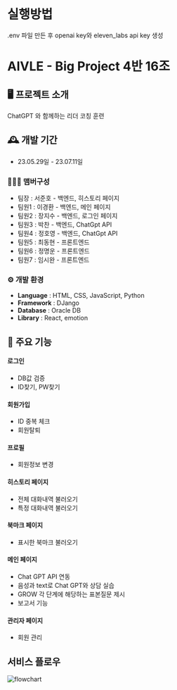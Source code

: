 # 실행방법
.env 파일 만든 후 openai key와 eleven_labs api key 생성

# AIVLE - Big Project 4반 16조

## 🖥️ 프로젝트 소개
ChatGPT 와 함께하는 리더 코칭 훈련
<br>

## 🕰️ 개발 기간
* 23.05.29일 - 23.07.11일

### 🧑‍🤝‍🧑 맴버구성
 - 팀장  : 서준호 - 백엔드, 히스토리 페이지
 - 팀원1 : 이경환 - 백엔드, 메인 페이지
 - 팀원2 : 장지수 - 백엔드, 로그인 페이지
 - 팀원3 : 박찬 - 백엔드, ChatGpt API
 - 팀원4 : 정호영 - 백엔드, ChatGpt API
 - 팀원5 : 최동현 - 프론트엔드
 - 팀원6 : 정명운 - 프론트엔드
 - 팀원7 : 임시완 - 프론트엔드

### ⚙️ 개발 환경
- **Language** : HTML, CSS, JavaScript, Python
- **Framework** : DJango
- **Database** : Oracle DB
- **Library** : React, emotion

## 📌 주요 기능
#### 로그인
- DB값 검증
- ID찾기, PW찾기
#### 회원가입
- ID 중복 체크
- 회원탈퇴
#### 프로필 
- 회원정보 변경

#### 히스토리 페이지
- 전체 대화내역 불러오기
- 특정 대화내역 불러오기

#### 북마크 페이지
- 표시한 북마크 불러오기

#### 메인 페이지 
- Chat GPT API 연동
- 음성과 text로 Chat GPT와 상담 실습
- GROW 각 단계에 해당하는 표본질문 제시
- 보고서 기능

#### 관리자 페이지 
- 회원 관리

## 서비스 플로우
![flowchart](https://github.com/AIVLE-School-Third-Big-Project/AI_4_16/assets/124108656/9d5c9723-8a4a-4432-8380-0ef3769f788b)


